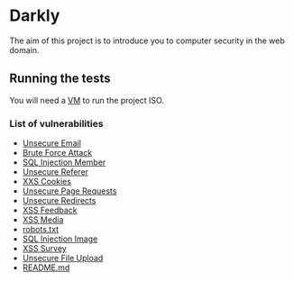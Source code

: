 # Darkly

The aim of this project is to introduce you to computer security in the web domain.

## Running the tests

You will need a <a href="https://www.virtualbox.org/">VM</a> to run the project ISO.

### List of vulnerabilities

* [Unsecure Email](00_Unsecure_Email)
* [Brute Force Attack](01_Brute_force)
* [SQL Injection Member](02_SQL_injection_member)
* [Unsecure Referer](03_Les_Diomédéidés)
* [XXS Cookies](04_I_am_admin)
* [Unsecure Page Requests](05_You_can_DO_it_:])
* [Unsecure Redirects](06_Unsecure_Redirects)
* [XSS Feedback](07_XSS_Feedback)
* [XSS Media](08_XSS_media)
* [robots.txt](09_robots.txt)
* [SQL Injection Image](10_SQL_injection_image)
* [XSS Survey](11_XSS_Survey)
* [Unsecure File Upload](12_Unsecure_File_Upload)
* [README.md](13_README.md)


